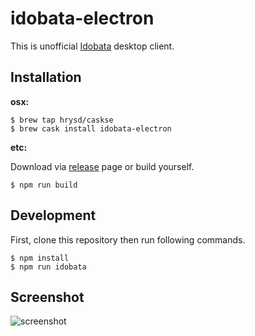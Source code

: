 # idobata-electron

This is unofficial [Idobata](https://idobata.io) desktop client.

## Installation

**osx:**

```
$ brew tap hrysd/caskse
$ brew cask install idobata-electron
```

**etc:**

Download via [release](https://github.com/hrysd/idobata-electron/releases) page or build yourself.

```
$ npm run build
```

## Development

First, clone this repository then run following commands.

```
$ npm install
$ npm run idobata
```

## Screenshot

![screenshot](https://cloud.githubusercontent.com/assets/1663465/7982004/0f8044ec-0aee-11e5-89a4-334104419af4.png)
